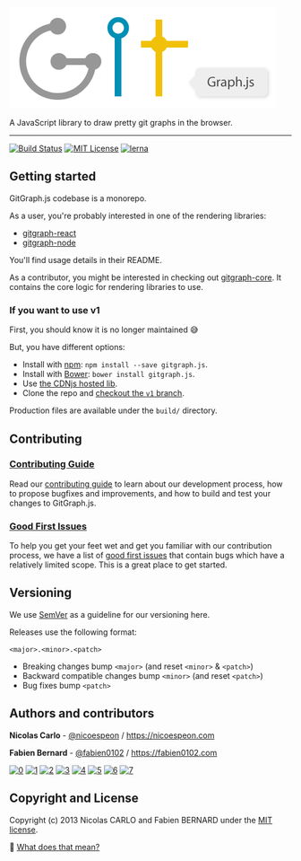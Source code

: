 ![GitGraph.js](/assets/logo/gitgraph-logo.png)

A JavaScript library to draw pretty git graphs in the browser.

---

[![Build Status](https://travis-ci.org/nicoespeon/gitgraph.js.svg?branch=master)](https://travis-ci.org/nicoespeon/gitgraph.js)
[![MIT License](https://img.shields.io/badge/License-MIT-yellow.svg)][license]
[![lerna](https://img.shields.io/badge/maintained%20with-lerna-cc00ff.svg)](https://lernajs.io/)

## Getting started

GitGraph.js codebase is a monorepo.

As a user, you're probably interested in one of the rendering libraries:

- [gitgraph-react][gitgraph-react]
- [gitgraph-node][gitgraph-node]

You'll find usage details in their README.

As a contributor, you might be interested in checking out [gitgraph-core][gitgraph-core]. It contains the core logic for rendering libraries to use.

### If you want to use v1

First, you should know it is no longer maintained 😅

But, you have different options:

- Install with [npm](https://www.npmjs.com): `npm install --save gitgraph.js`.
- Install with [Bower](http://bower.io/): `bower install gitgraph.js`.
- Use [the CDNjs hosted lib](https://cdnjs.com/libraries/gitgraph.js).
- Clone the repo and [checkout the `v1` branch](https://github.com/nicoespeon/gitgraph.js/tree/v1).

Production files are available under the `build/` directory.

## Contributing

### [Contributing Guide][contributing]

Read our [contributing guide][contributing] to learn about our development process, how to propose bugfixes and improvements, and how to build and test your changes to GitGraph.js.

### [Good First Issues][good-first-issues]

To help you get your feet wet and get you familiar with our contribution process, we have a list of [good first issues][good-first-issues] that contain bugs which have a relatively limited scope. This is a great place to get started.

## Versioning

We use [SemVer][semver] as a guideline for our versioning here.

Releases use the following format:

```
<major>.<minor>.<patch>
```

- Breaking changes bump `<major>` (and reset `<minor>` & `<patch>`)
- Backward compatible changes bump `<minor>` (and reset `<patch>`)
- Bug fixes bump `<patch>`

## Authors and contributors

**Nicolas Carlo** - [@nicoespeon](https://twitter.com/nicoespeon) / <https://nicoespeon.com>

**Fabien Bernard** - [@fabien0102](https://twitter.com/fabien0102) / <https://fabien0102.com>

[![0](https://sourcerer.io/fame/nicoespeon/nicoespeon/gitgraph.js/images/0)](https://sourcerer.io/fame/nicoespeon/nicoespeon/gitgraph.js/links/0)
[![1](https://sourcerer.io/fame/nicoespeon/nicoespeon/gitgraph.js/images/1)](https://sourcerer.io/fame/nicoespeon/nicoespeon/gitgraph.js/links/1)
[![2](https://sourcerer.io/fame/nicoespeon/nicoespeon/gitgraph.js/images/2)](https://sourcerer.io/fame/nicoespeon/nicoespeon/gitgraph.js/links/2)
[![3](https://sourcerer.io/fame/nicoespeon/nicoespeon/gitgraph.js/images/3)](https://sourcerer.io/fame/nicoespeon/nicoespeon/gitgraph.js/links/3)
[![4](https://sourcerer.io/fame/nicoespeon/nicoespeon/gitgraph.js/images/4)](https://sourcerer.io/fame/nicoespeon/nicoespeon/gitgraph.js/links/4)
[![5](https://sourcerer.io/fame/nicoespeon/nicoespeon/gitgraph.js/images/5)](https://sourcerer.io/fame/nicoespeon/nicoespeon/gitgraph.js/links/5)
[![6](https://sourcerer.io/fame/nicoespeon/nicoespeon/gitgraph.js/images/6)](https://sourcerer.io/fame/nicoespeon/nicoespeon/gitgraph.js/links/6)
[![7](https://sourcerer.io/fame/nicoespeon/nicoespeon/gitgraph.js/images/7)](https://sourcerer.io/fame/nicoespeon/nicoespeon/gitgraph.js/links/7)

## Copyright and License

Copyright (c) 2013 Nicolas CARLO and Fabien BERNARD under the [MIT license][license].

💁‍ [What does that mean?](http://choosealicense.com/licenses/mit/)

[contributing]: CONTRIBUTING.md
[license]: LICENSE.md
[latest-release]: https://github.com/nicoespeon/gitgraph.js/releases/latest
[new-issue]: https://github.com/nicoespeon/gitgraph.js/issues
[good-first-issues]: https://github.com/nicoespeon/gitgraph.js/issues?q=is%3Aissue+is%3Aopen+label%3A%22%3Awave%3A+Good+first+issue%22
[gitgraph-core]: https://github.com/nicoespeon/gitgraph.js/tree/master/packages/gitgraph-core
[gitgraph-react]: https://github.com/nicoespeon/gitgraph.js/tree/master/packages/gitgraph-react
[gitgraph-node]: https://github.com/nicoespeon/gitgraph.js/tree/master/packages/gitgraph-node
[semver]: http://semver.org/

